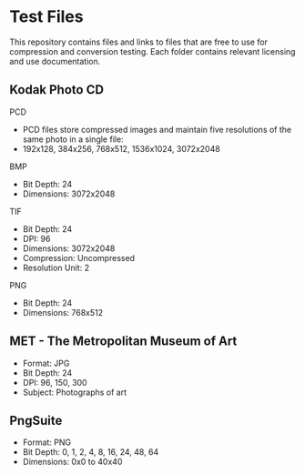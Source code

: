 # Test Files

This repository contains files and links to files that are free to use for compression and conversion testing. Each folder contains relevant licensing and use documentation. 

## Kodak Photo CD 

PCD

* PCD files store compressed images and maintain five resolutions of the same photo in a single file:
* 192x128, 384x256, 768x512, 1536x1024, 3072x2048

BMP

* Bit Depth: 24
* Dimensions: 3072x2048

TIF

* Bit Depth: 24
* DPI: 96
* Dimensions: 3072x2048
* Compression: Uncompressed
* Resolution Unit: 2

PNG

* Bit Depth: 24
* Dimensions: 768x512

## MET - The Metropolitan Museum of Art 

* Format: JPG
* Bit Depth: 24
* DPI: 96, 150, 300
* Subject: Photographs of art

## PngSuite

* Format: PNG
* Bit Depth: 0, 1, 2, 4, 8, 16, 24, 48, 64
* Dimensions: 0x0 to 40x40
